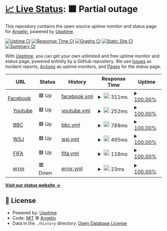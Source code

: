 # [📈 Live Status](https://demo.upptime.js.org): <!--live status--> **🟧 Partial outage**

This repository contains the open-source uptime monitor and status page for [Angelin](https://demo.upptime.js.org), powered by [Upptime](https://github.com/upptime/upptime).

[![Uptime CI](https://github.com/angelin/BDC/workflows/Uptime%20CI/badge.svg)](https://github.com/angelin/BDC/actions?query=workflow%3A%22Uptime+CI%22)
[![Response Time CI](https://github.com/angelin/BDC/workflows/Response%20Time%20CI/badge.svg)](https://github.com/angelin/BDC/actions?query=workflow%3A%22Response+Time+CI%22)
[![Graphs CI](https://github.com/angelin/BDC/workflows/Graphs%20CI/badge.svg)](https://github.com/angelin/BDC/actions?query=workflow%3A%22Graphs+CI%22)
[![Static Site CI](https://github.com/angelin/BDC/workflows/Static%20Site%20CI/badge.svg)](https://github.com/angelin/BDC/actions?query=workflow%3A%22Static+Site+CI%22)
[![Summary CI](https://github.com/angelin/BDC/workflows/Summary%20CI/badge.svg)](https://github.com/angelin/BDC/actions?query=workflow%3A%22Summary+CI%22)

With [Upptime](https://upptime.js.org), you can get your own unlimited and free uptime monitor and status page, powered entirely by a GitHub repository. We use [Issues](https://github.com/angelin/BDC/issues) as incident reports, [Actions](https://github.com/angelin/BDC/actions) as uptime monitors, and [Pages](https://demo.upptime.js.org) for the status page.

<!--start: status pages-->
<!-- This summary is generated by Upptime (https://github.com/upptime/upptime) -->
<!-- Do not edit this manually, your changes will be overwritten -->
<!-- prettier-ignore -->
| URL | Status | History | Response Time | Uptime |
| --- | ------ | ------- | ------------- | ------ |
| <img alt="" src="https://favicons.githubusercontent.com/www.facebook.com" height="13"> [Facebook](https://www.facebook.com/) | 🟩 Up | [facebook.yml](https://github.com/angelinchung/BDC/commits/HEAD/history/facebook.yml) | <details><summary><img alt="Response time graph" src="./graphs/facebook/response-time-week.png" height="20"> 311ms</summary><br><a href="https://demo.upptime.js.org/history/facebook"><img alt="Response time 247" src="https://img.shields.io/endpoint?url=https%3A%2F%2Fraw.githubusercontent.com%2Fangelinchung%2FBDC%2FHEAD%2Fapi%2Ffacebook%2Fresponse-time.json"></a><br><a href="https://demo.upptime.js.org/history/facebook"><img alt="24-hour response time 136" src="https://img.shields.io/endpoint?url=https%3A%2F%2Fraw.githubusercontent.com%2Fangelinchung%2FBDC%2FHEAD%2Fapi%2Ffacebook%2Fresponse-time-day.json"></a><br><a href="https://demo.upptime.js.org/history/facebook"><img alt="7-day response time 311" src="https://img.shields.io/endpoint?url=https%3A%2F%2Fraw.githubusercontent.com%2Fangelinchung%2FBDC%2FHEAD%2Fapi%2Ffacebook%2Fresponse-time-week.json"></a><br><a href="https://demo.upptime.js.org/history/facebook"><img alt="30-day response time 247" src="https://img.shields.io/endpoint?url=https%3A%2F%2Fraw.githubusercontent.com%2Fangelinchung%2FBDC%2FHEAD%2Fapi%2Ffacebook%2Fresponse-time-month.json"></a><br><a href="https://demo.upptime.js.org/history/facebook"><img alt="1-year response time 247" src="https://img.shields.io/endpoint?url=https%3A%2F%2Fraw.githubusercontent.com%2Fangelinchung%2FBDC%2FHEAD%2Fapi%2Ffacebook%2Fresponse-time-year.json"></a></details> | <details><summary><a href="https://demo.upptime.js.org/history/facebook">100.00%</a></summary><a href="https://demo.upptime.js.org/history/facebook"><img alt="All-time uptime 100.00%" src="https://img.shields.io/endpoint?url=https%3A%2F%2Fraw.githubusercontent.com%2Fangelinchung%2FBDC%2FHEAD%2Fapi%2Ffacebook%2Fuptime.json"></a><br><a href="https://demo.upptime.js.org/history/facebook"><img alt="24-hour uptime 100.00%" src="https://img.shields.io/endpoint?url=https%3A%2F%2Fraw.githubusercontent.com%2Fangelinchung%2FBDC%2FHEAD%2Fapi%2Ffacebook%2Fuptime-day.json"></a><br><a href="https://demo.upptime.js.org/history/facebook"><img alt="7-day uptime 100.00%" src="https://img.shields.io/endpoint?url=https%3A%2F%2Fraw.githubusercontent.com%2Fangelinchung%2FBDC%2FHEAD%2Fapi%2Ffacebook%2Fuptime-week.json"></a><br><a href="https://demo.upptime.js.org/history/facebook"><img alt="30-day uptime 100.00%" src="https://img.shields.io/endpoint?url=https%3A%2F%2Fraw.githubusercontent.com%2Fangelinchung%2FBDC%2FHEAD%2Fapi%2Ffacebook%2Fuptime-month.json"></a><br><a href="https://demo.upptime.js.org/history/facebook"><img alt="1-year uptime 100.00%" src="https://img.shields.io/endpoint?url=https%3A%2F%2Fraw.githubusercontent.com%2Fangelinchung%2FBDC%2FHEAD%2Fapi%2Ffacebook%2Fuptime-year.json"></a></details>
| <img alt="" src="https://favicons.githubusercontent.com/www.youtube.com" height="13"> [Youtube](https://www.youtube.com/) | 🟩 Up | [youtube.yml](https://github.com/angelinchung/BDC/commits/HEAD/history/youtube.yml) | <details><summary><img alt="Response time graph" src="./graphs/youtube/response-time-week.png" height="20"> 252ms</summary><br><a href="https://demo.upptime.js.org/history/youtube"><img alt="Response time 256" src="https://img.shields.io/endpoint?url=https%3A%2F%2Fraw.githubusercontent.com%2Fangelinchung%2FBDC%2FHEAD%2Fapi%2Fyoutube%2Fresponse-time.json"></a><br><a href="https://demo.upptime.js.org/history/youtube"><img alt="24-hour response time 315" src="https://img.shields.io/endpoint?url=https%3A%2F%2Fraw.githubusercontent.com%2Fangelinchung%2FBDC%2FHEAD%2Fapi%2Fyoutube%2Fresponse-time-day.json"></a><br><a href="https://demo.upptime.js.org/history/youtube"><img alt="7-day response time 252" src="https://img.shields.io/endpoint?url=https%3A%2F%2Fraw.githubusercontent.com%2Fangelinchung%2FBDC%2FHEAD%2Fapi%2Fyoutube%2Fresponse-time-week.json"></a><br><a href="https://demo.upptime.js.org/history/youtube"><img alt="30-day response time 256" src="https://img.shields.io/endpoint?url=https%3A%2F%2Fraw.githubusercontent.com%2Fangelinchung%2FBDC%2FHEAD%2Fapi%2Fyoutube%2Fresponse-time-month.json"></a><br><a href="https://demo.upptime.js.org/history/youtube"><img alt="1-year response time 256" src="https://img.shields.io/endpoint?url=https%3A%2F%2Fraw.githubusercontent.com%2Fangelinchung%2FBDC%2FHEAD%2Fapi%2Fyoutube%2Fresponse-time-year.json"></a></details> | <details><summary><a href="https://demo.upptime.js.org/history/youtube">100.00%</a></summary><a href="https://demo.upptime.js.org/history/youtube"><img alt="All-time uptime 100.00%" src="https://img.shields.io/endpoint?url=https%3A%2F%2Fraw.githubusercontent.com%2Fangelinchung%2FBDC%2FHEAD%2Fapi%2Fyoutube%2Fuptime.json"></a><br><a href="https://demo.upptime.js.org/history/youtube"><img alt="24-hour uptime 100.00%" src="https://img.shields.io/endpoint?url=https%3A%2F%2Fraw.githubusercontent.com%2Fangelinchung%2FBDC%2FHEAD%2Fapi%2Fyoutube%2Fuptime-day.json"></a><br><a href="https://demo.upptime.js.org/history/youtube"><img alt="7-day uptime 100.00%" src="https://img.shields.io/endpoint?url=https%3A%2F%2Fraw.githubusercontent.com%2Fangelinchung%2FBDC%2FHEAD%2Fapi%2Fyoutube%2Fuptime-week.json"></a><br><a href="https://demo.upptime.js.org/history/youtube"><img alt="30-day uptime 100.00%" src="https://img.shields.io/endpoint?url=https%3A%2F%2Fraw.githubusercontent.com%2Fangelinchung%2FBDC%2FHEAD%2Fapi%2Fyoutube%2Fuptime-month.json"></a><br><a href="https://demo.upptime.js.org/history/youtube"><img alt="1-year uptime 100.00%" src="https://img.shields.io/endpoint?url=https%3A%2F%2Fraw.githubusercontent.com%2Fangelinchung%2FBDC%2FHEAD%2Fapi%2Fyoutube%2Fuptime-year.json"></a></details>
| <img alt="" src="https://favicons.githubusercontent.com/www.bbc.com" height="13"> [BBC](https://www.bbc.com/zhongwen/trad) | 🟩 Up | [bbc.yml](https://github.com/angelinchung/BDC/commits/HEAD/history/bbc.yml) | <details><summary><img alt="Response time graph" src="./graphs/bbc/response-time-week.png" height="20"> 788ms</summary><br><a href="https://demo.upptime.js.org/history/bbc"><img alt="Response time 746" src="https://img.shields.io/endpoint?url=https%3A%2F%2Fraw.githubusercontent.com%2Fangelinchung%2FBDC%2FHEAD%2Fapi%2Fbbc%2Fresponse-time.json"></a><br><a href="https://demo.upptime.js.org/history/bbc"><img alt="24-hour response time 1070" src="https://img.shields.io/endpoint?url=https%3A%2F%2Fraw.githubusercontent.com%2Fangelinchung%2FBDC%2FHEAD%2Fapi%2Fbbc%2Fresponse-time-day.json"></a><br><a href="https://demo.upptime.js.org/history/bbc"><img alt="7-day response time 788" src="https://img.shields.io/endpoint?url=https%3A%2F%2Fraw.githubusercontent.com%2Fangelinchung%2FBDC%2FHEAD%2Fapi%2Fbbc%2Fresponse-time-week.json"></a><br><a href="https://demo.upptime.js.org/history/bbc"><img alt="30-day response time 746" src="https://img.shields.io/endpoint?url=https%3A%2F%2Fraw.githubusercontent.com%2Fangelinchung%2FBDC%2FHEAD%2Fapi%2Fbbc%2Fresponse-time-month.json"></a><br><a href="https://demo.upptime.js.org/history/bbc"><img alt="1-year response time 746" src="https://img.shields.io/endpoint?url=https%3A%2F%2Fraw.githubusercontent.com%2Fangelinchung%2FBDC%2FHEAD%2Fapi%2Fbbc%2Fresponse-time-year.json"></a></details> | <details><summary><a href="https://demo.upptime.js.org/history/bbc">100.00%</a></summary><a href="https://demo.upptime.js.org/history/bbc"><img alt="All-time uptime 100.00%" src="https://img.shields.io/endpoint?url=https%3A%2F%2Fraw.githubusercontent.com%2Fangelinchung%2FBDC%2FHEAD%2Fapi%2Fbbc%2Fuptime.json"></a><br><a href="https://demo.upptime.js.org/history/bbc"><img alt="24-hour uptime 100.00%" src="https://img.shields.io/endpoint?url=https%3A%2F%2Fraw.githubusercontent.com%2Fangelinchung%2FBDC%2FHEAD%2Fapi%2Fbbc%2Fuptime-day.json"></a><br><a href="https://demo.upptime.js.org/history/bbc"><img alt="7-day uptime 100.00%" src="https://img.shields.io/endpoint?url=https%3A%2F%2Fraw.githubusercontent.com%2Fangelinchung%2FBDC%2FHEAD%2Fapi%2Fbbc%2Fuptime-week.json"></a><br><a href="https://demo.upptime.js.org/history/bbc"><img alt="30-day uptime 100.00%" src="https://img.shields.io/endpoint?url=https%3A%2F%2Fraw.githubusercontent.com%2Fangelinchung%2FBDC%2FHEAD%2Fapi%2Fbbc%2Fuptime-month.json"></a><br><a href="https://demo.upptime.js.org/history/bbc"><img alt="1-year uptime 100.00%" src="https://img.shields.io/endpoint?url=https%3A%2F%2Fraw.githubusercontent.com%2Fangelinchung%2FBDC%2FHEAD%2Fapi%2Fbbc%2Fuptime-year.json"></a></details>
| <img alt="" src="https://favicons.githubusercontent.com/cn.wsj.com" height="13"> [WSJ](https://cn.wsj.com/zh-hant) | 🟩 Up | [wsj.yml](https://github.com/angelinchung/BDC/commits/HEAD/history/wsj.yml) | <details><summary><img alt="Response time graph" src="./graphs/wsj/response-time-week.png" height="20"> 495ms</summary><br><a href="https://demo.upptime.js.org/history/wsj"><img alt="Response time 494" src="https://img.shields.io/endpoint?url=https%3A%2F%2Fraw.githubusercontent.com%2Fangelinchung%2FBDC%2FHEAD%2Fapi%2Fwsj%2Fresponse-time.json"></a><br><a href="https://demo.upptime.js.org/history/wsj"><img alt="24-hour response time 371" src="https://img.shields.io/endpoint?url=https%3A%2F%2Fraw.githubusercontent.com%2Fangelinchung%2FBDC%2FHEAD%2Fapi%2Fwsj%2Fresponse-time-day.json"></a><br><a href="https://demo.upptime.js.org/history/wsj"><img alt="7-day response time 495" src="https://img.shields.io/endpoint?url=https%3A%2F%2Fraw.githubusercontent.com%2Fangelinchung%2FBDC%2FHEAD%2Fapi%2Fwsj%2Fresponse-time-week.json"></a><br><a href="https://demo.upptime.js.org/history/wsj"><img alt="30-day response time 494" src="https://img.shields.io/endpoint?url=https%3A%2F%2Fraw.githubusercontent.com%2Fangelinchung%2FBDC%2FHEAD%2Fapi%2Fwsj%2Fresponse-time-month.json"></a><br><a href="https://demo.upptime.js.org/history/wsj"><img alt="1-year response time 494" src="https://img.shields.io/endpoint?url=https%3A%2F%2Fraw.githubusercontent.com%2Fangelinchung%2FBDC%2FHEAD%2Fapi%2Fwsj%2Fresponse-time-year.json"></a></details> | <details><summary><a href="https://demo.upptime.js.org/history/wsj">100.00%</a></summary><a href="https://demo.upptime.js.org/history/wsj"><img alt="All-time uptime 100.00%" src="https://img.shields.io/endpoint?url=https%3A%2F%2Fraw.githubusercontent.com%2Fangelinchung%2FBDC%2FHEAD%2Fapi%2Fwsj%2Fuptime.json"></a><br><a href="https://demo.upptime.js.org/history/wsj"><img alt="24-hour uptime 100.00%" src="https://img.shields.io/endpoint?url=https%3A%2F%2Fraw.githubusercontent.com%2Fangelinchung%2FBDC%2FHEAD%2Fapi%2Fwsj%2Fuptime-day.json"></a><br><a href="https://demo.upptime.js.org/history/wsj"><img alt="7-day uptime 100.00%" src="https://img.shields.io/endpoint?url=https%3A%2F%2Fraw.githubusercontent.com%2Fangelinchung%2FBDC%2FHEAD%2Fapi%2Fwsj%2Fuptime-week.json"></a><br><a href="https://demo.upptime.js.org/history/wsj"><img alt="30-day uptime 100.00%" src="https://img.shields.io/endpoint?url=https%3A%2F%2Fraw.githubusercontent.com%2Fangelinchung%2FBDC%2FHEAD%2Fapi%2Fwsj%2Fuptime-month.json"></a><br><a href="https://demo.upptime.js.org/history/wsj"><img alt="1-year uptime 100.00%" src="https://img.shields.io/endpoint?url=https%3A%2F%2Fraw.githubusercontent.com%2Fangelinchung%2FBDC%2FHEAD%2Fapi%2Fwsj%2Fuptime-year.json"></a></details>
| <img alt="" src="https://favicons.githubusercontent.com/www.fifa.com" height="13"> [FIFA](https://www.fifa.com/) | 🟩 Up | [fifa.yml](https://github.com/angelinchung/BDC/commits/HEAD/history/fifa.yml) | <details><summary><img alt="Response time graph" src="./graphs/fifa/response-time-week.png" height="20"> 116ms</summary><br><a href="https://demo.upptime.js.org/history/fifa"><img alt="Response time 139" src="https://img.shields.io/endpoint?url=https%3A%2F%2Fraw.githubusercontent.com%2Fangelinchung%2FBDC%2FHEAD%2Fapi%2Ffifa%2Fresponse-time.json"></a><br><a href="https://demo.upptime.js.org/history/fifa"><img alt="24-hour response time 96" src="https://img.shields.io/endpoint?url=https%3A%2F%2Fraw.githubusercontent.com%2Fangelinchung%2FBDC%2FHEAD%2Fapi%2Ffifa%2Fresponse-time-day.json"></a><br><a href="https://demo.upptime.js.org/history/fifa"><img alt="7-day response time 116" src="https://img.shields.io/endpoint?url=https%3A%2F%2Fraw.githubusercontent.com%2Fangelinchung%2FBDC%2FHEAD%2Fapi%2Ffifa%2Fresponse-time-week.json"></a><br><a href="https://demo.upptime.js.org/history/fifa"><img alt="30-day response time 139" src="https://img.shields.io/endpoint?url=https%3A%2F%2Fraw.githubusercontent.com%2Fangelinchung%2FBDC%2FHEAD%2Fapi%2Ffifa%2Fresponse-time-month.json"></a><br><a href="https://demo.upptime.js.org/history/fifa"><img alt="1-year response time 139" src="https://img.shields.io/endpoint?url=https%3A%2F%2Fraw.githubusercontent.com%2Fangelinchung%2FBDC%2FHEAD%2Fapi%2Ffifa%2Fresponse-time-year.json"></a></details> | <details><summary><a href="https://demo.upptime.js.org/history/fifa">100.00%</a></summary><a href="https://demo.upptime.js.org/history/fifa"><img alt="All-time uptime 100.00%" src="https://img.shields.io/endpoint?url=https%3A%2F%2Fraw.githubusercontent.com%2Fangelinchung%2FBDC%2FHEAD%2Fapi%2Ffifa%2Fuptime.json"></a><br><a href="https://demo.upptime.js.org/history/fifa"><img alt="24-hour uptime 100.00%" src="https://img.shields.io/endpoint?url=https%3A%2F%2Fraw.githubusercontent.com%2Fangelinchung%2FBDC%2FHEAD%2Fapi%2Ffifa%2Fuptime-day.json"></a><br><a href="https://demo.upptime.js.org/history/fifa"><img alt="7-day uptime 100.00%" src="https://img.shields.io/endpoint?url=https%3A%2F%2Fraw.githubusercontent.com%2Fangelinchung%2FBDC%2FHEAD%2Fapi%2Ffifa%2Fuptime-week.json"></a><br><a href="https://demo.upptime.js.org/history/fifa"><img alt="30-day uptime 100.00%" src="https://img.shields.io/endpoint?url=https%3A%2F%2Fraw.githubusercontent.com%2Fangelinchung%2FBDC%2FHEAD%2Fapi%2Ffifa%2Fuptime-month.json"></a><br><a href="https://demo.upptime.js.org/history/fifa"><img alt="1-year uptime 100.00%" src="https://img.shields.io/endpoint?url=https%3A%2F%2Fraw.githubusercontent.com%2Fangelinchung%2FBDC%2FHEAD%2Fapi%2Ffifa%2Fuptime-year.json"></a></details>
| <img alt="" src="https://favicons.githubusercontent.com/www.example.com" height="13"> [error](http://www.example.com/space%20here.html) | 🟥 Down | [error.yml](https://github.com/angelinchung/BDC/commits/HEAD/history/error.yml) | <details><summary><img alt="Response time graph" src="./graphs/error/response-time-week.png" height="20"> 23ms</summary><br><a href="https://demo.upptime.js.org/history/error"><img alt="Response time 38" src="https://img.shields.io/endpoint?url=https%3A%2F%2Fraw.githubusercontent.com%2Fangelinchung%2FBDC%2FHEAD%2Fapi%2Ferror%2Fresponse-time.json"></a><br><a href="https://demo.upptime.js.org/history/error"><img alt="24-hour response time 20" src="https://img.shields.io/endpoint?url=https%3A%2F%2Fraw.githubusercontent.com%2Fangelinchung%2FBDC%2FHEAD%2Fapi%2Ferror%2Fresponse-time-day.json"></a><br><a href="https://demo.upptime.js.org/history/error"><img alt="7-day response time 23" src="https://img.shields.io/endpoint?url=https%3A%2F%2Fraw.githubusercontent.com%2Fangelinchung%2FBDC%2FHEAD%2Fapi%2Ferror%2Fresponse-time-week.json"></a><br><a href="https://demo.upptime.js.org/history/error"><img alt="30-day response time 38" src="https://img.shields.io/endpoint?url=https%3A%2F%2Fraw.githubusercontent.com%2Fangelinchung%2FBDC%2FHEAD%2Fapi%2Ferror%2Fresponse-time-month.json"></a><br><a href="https://demo.upptime.js.org/history/error"><img alt="1-year response time 38" src="https://img.shields.io/endpoint?url=https%3A%2F%2Fraw.githubusercontent.com%2Fangelinchung%2FBDC%2FHEAD%2Fapi%2Ferror%2Fresponse-time-year.json"></a></details> | <details><summary><a href="https://demo.upptime.js.org/history/error">100.00%</a></summary><a href="https://demo.upptime.js.org/history/error"><img alt="All-time uptime 100.00%" src="https://img.shields.io/endpoint?url=https%3A%2F%2Fraw.githubusercontent.com%2Fangelinchung%2FBDC%2FHEAD%2Fapi%2Ferror%2Fuptime.json"></a><br><a href="https://demo.upptime.js.org/history/error"><img alt="24-hour uptime 100.00%" src="https://img.shields.io/endpoint?url=https%3A%2F%2Fraw.githubusercontent.com%2Fangelinchung%2FBDC%2FHEAD%2Fapi%2Ferror%2Fuptime-day.json"></a><br><a href="https://demo.upptime.js.org/history/error"><img alt="7-day uptime 100.00%" src="https://img.shields.io/endpoint?url=https%3A%2F%2Fraw.githubusercontent.com%2Fangelinchung%2FBDC%2FHEAD%2Fapi%2Ferror%2Fuptime-week.json"></a><br><a href="https://demo.upptime.js.org/history/error"><img alt="30-day uptime 100.00%" src="https://img.shields.io/endpoint?url=https%3A%2F%2Fraw.githubusercontent.com%2Fangelinchung%2FBDC%2FHEAD%2Fapi%2Ferror%2Fuptime-month.json"></a><br><a href="https://demo.upptime.js.org/history/error"><img alt="1-year uptime 100.00%" src="https://img.shields.io/endpoint?url=https%3A%2F%2Fraw.githubusercontent.com%2Fangelinchung%2FBDC%2FHEAD%2Fapi%2Ferror%2Fuptime-year.json"></a></details>

<!--end: status pages-->

[**Visit our status website →**](https://demo.upptime.js.org)

## 📄 License

- Powered by: [Upptime](https://github.com/upptime/upptime)
- Code: [MIT](./LICENSE) © [Angelin](https://demo.upptime.js.org)
- Data in the `./history` directory: [Open Database License](https://opendatacommons.org/licenses/odbl/1-0/)
